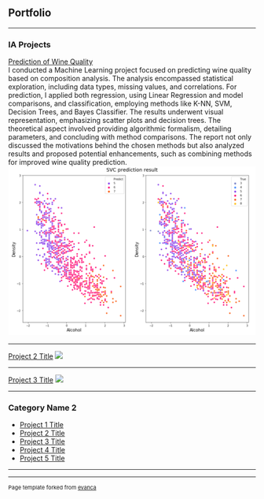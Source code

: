 ## Portfolio

---

### IA Projects 

[Prediction of Wine Quality](Prediction_of_Wine_quality.html)<br />
I conducted a Machine Learning project focused on predicting wine quality based on composition analysis. The analysis encompassed statistical exploration, including data types, missing values, and correlations. For prediction, I applied both regression, using Linear Regression and model comparisons, and classification, employing methods like K-NN, SVM, Decision Trees, and Bayes Classifier. The results underwent visual representation, emphasizing scatter plots and decision trees. The theoretical aspect involved providing algorithmic formalism, detailing parameters, and concluding with method comparisons. The report not only discussed the motivations behind the chosen methods but also analyzed results and proposed potential enhancements, such as combining methods for improved wine quality prediction.
<img src="wine_quality_img.png?raw=true"/>

---
[Project 2 Title](/pdf/sample_presentation.pdf)
<img src="images/dummy_thumbnail.jpg?raw=true"/>

---
[Project 3 Title](http://example.com/)
<img src="images/dummy_thumbnail.jpg?raw=true"/>

---

### Category Name 2

- [Project 1 Title](http://example.com/)
- [Project 2 Title](http://example.com/)
- [Project 3 Title](http://example.com/)
- [Project 4 Title](http://example.com/)
- [Project 5 Title](http://example.com/)

---




---
<p style="font-size:11px">Page template forked from <a href="https://github.com/evanca/quick-portfolio">evanca</a></p>
<!-- Remove above link if you don't want to attibute -->
